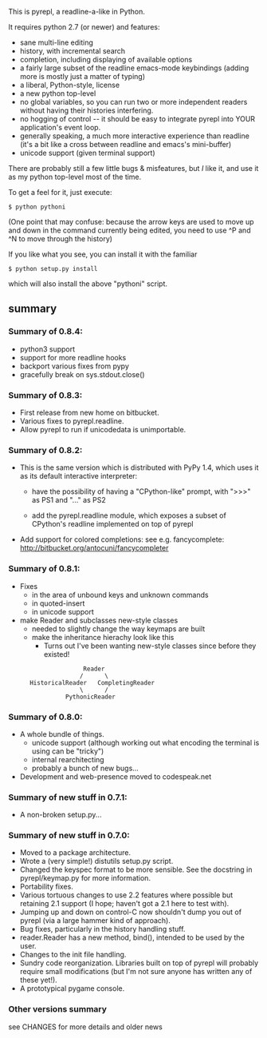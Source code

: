 This is pyrepl, a readline-a-like in Python.

It requires python 2.7 (or newer) and features:

 * sane multi-line editing
 * history, with incremental search
 * completion, including displaying of available options
 * a fairly large subset of the readline emacs-mode keybindings
   (adding more is mostly just a matter of typing)
 * a liberal, Python-style, license
 * a new python top-level
 * no global variables, so you can run two or more independent readers
   without having their histories interfering.
 * no hogging of control -- it should be easy to integrate pyrepl into
   YOUR application's event loop.
 * generally speaking, a much more interactive experience than readline
   (it's a bit like a cross between readline and emacs's mini-buffer)
 * unicode support (given terminal support)

There are probably still a few little bugs & misfeatures, but _I_ like
it, and use it as my python top-level most of the time.

To get a feel for it, just execute:

```shell
$ python pythoni
```

(One point that may confuse: because the arrow keys are used to move
up and down in the command currently being edited, you need to use ^P
and ^N to move through the history)

If you like what you see, you can install it with the familiar

```shell
$ python setup.py install
```

which will also install the above "pythoni" script.

## summary

### Summary of 0.8.4:

 + python3 support
 + support for more readline hooks
 + backport various fixes from pypy
 + gracefully break on sys.stdout.close()

### Summary of 0.8.3:

 + First release from new home on bitbucket.
 + Various fixes to pyrepl.readline.
 + Allow pyrepl to run if unicodedata is unimportable.


### Summary of 0.8.2:

 + This is the same version which is distributed with PyPy 1.4, which uses it
   as its default interactive interpreter:

     - have the possibility of having a "CPython-like" prompt, with ">>>" as
       PS1 and "..." as PS2

     - add the pyrepl.readline module, which exposes a subset of CPython's
       readline implemented on top of pyrepl

 + Add support for colored completions: see e.g. fancycomplete:
   http://bitbucket.org/antocuni/fancycompleter

### Summary of 0.8.1:
 + Fixes
   - in the area of unbound keys and unknown commands
   - in quoted-insert
   - in unicode support
 + make Reader and subclasses new-style classes
   - needed to slightly change the way keymaps are built
   - make the inheritance hierachy look like this
     - Turns out I've been wanting new-style classes since before they existed!
```
                     Reader
                    /      \
      HistoricalReader   CompletingReader
                    \      /
                PythonicReader
```

### Summary of 0.8.0:
 + A whole bundle of things.
   - unicode support (although working out what encoding the terminal
     is using can be "tricky")
   - internal rearchitecting
   - probably a bunch of new bugs...
 + Development and web-presence moved to codespeak.net

### Summary of new stuff in 0.7.1:
 + A non-broken setup.py...

### Summary of new stuff in 0.7.0:
 + Moved to a package architecture.
 + Wrote a (very simple!) distutils setup.py script.
 + Changed the keyspec format to be more sensible.  See the docstring
   in pyrepl/keymap.py for more information.
 + Portability fixes.
 + Various tortuous changes to use 2.2 features where possible but
   retaining 2.1 support (I hope; haven't got a 2.1 here to test with).
 + Jumping up and down on control-C now shouldn't dump you out of
   pyrepl (via a large hammer kind of approach).
 + Bug fixes, particularly in the history handling stuff.
 + reader.Reader has a new method, bind(), intended to be used by the
   user.
 + Changes to the init file handling.
 + Sundry code reorganization.  Libraries built on top of pyrepl will
   probably require small modifications (but I'm not sure anyone has
   written any of these yet!).
 + A prototypical pygame console.

### Other versions summary

 see CHANGES for more details and older news
